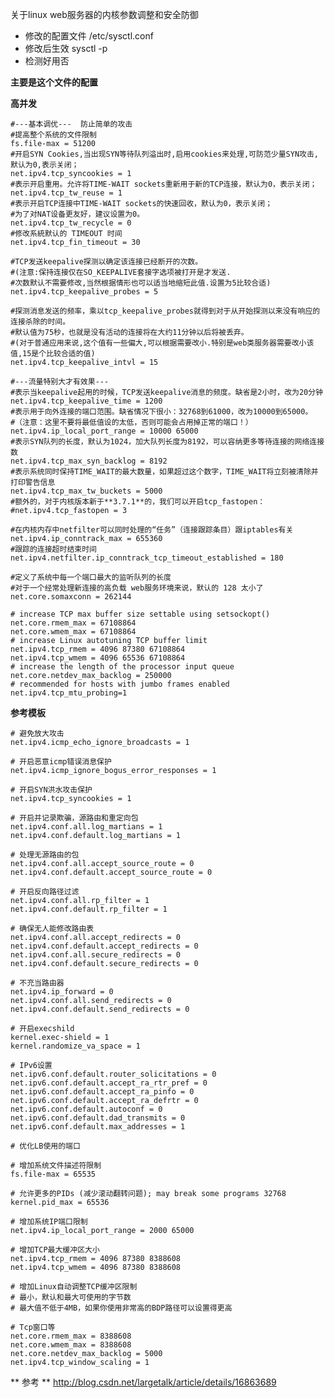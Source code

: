 关于linux web服务器的内核参数调整和安全防御

- 修改的配置文件 /etc/sysctl.conf
- 修改后生效 sysctl -p
- 检测好用否

**主要是这个文件的配置**

**高并发**

    #---基本调优---  防止简单的攻击
    #提高整个系统的文件限制
    fs.file-max = 51200
    #开启SYN Cookies,当出现SYN等待队列溢出时,启用cookies来处理,可防范少量SYN攻击,默认为0,表示关闭；
    net.ipv4.tcp_syncookies = 1
    #表示开启重用。允许将TIME-WAIT sockets重新用于新的TCP连接，默认为0，表示关闭；
    net.ipv4.tcp_tw_reuse = 1
    #表示开启TCP连接中TIME-WAIT sockets的快速回收，默认为0，表示关闭；
    #为了对NAT设备更友好，建议设置为0。
    net.ipv4.tcp_tw_recycle = 0
    #修改系統默认的 TIMEOUT 时间
    net.ipv4.tcp_fin_timeout = 30

    #TCP发送keepalive探测以确定该连接已经断开的次数。
    #(注意:保持连接仅在SO_KEEPALIVE套接字选项被打开是才发送.
    #次数默认不需要修改,当然根据情形也可以适当地缩短此值.设置为5比较合适)
    net.ipv4.tcp_keepalive_probes = 5

    #探测消息发送的频率，乘以tcp_keepalive_probes就得到对于从开始探测以来没有响应的连接杀除的时间。
    #默认值为75秒，也就是没有活动的连接将在大约11分钟以后将被丢弃。
    #(对于普通应用来说,这个值有一些偏大,可以根据需要改小.特别是web类服务器需要改小该值,15是个比较合适的值)
    net.ipv4.tcp_keepalive_intvl = 15

    #---流量特别大才有效果---
    #表示当keepalive起用的时候，TCP发送keepalive消息的频度。缺省是2小时，改为20分钟
    net.ipv4.tcp_keepalive_time = 1200
    #表示用于向外连接的端口范围。缺省情况下很小：32768到61000，改为10000到65000。
    #（注意：这里不要将最低值设的太低，否则可能会占用掉正常的端口！）
    net.ipv4.ip_local_port_range = 10000 65000
    #表示SYN队列的长度，默认为1024，加大队列长度为8192，可以容纳更多等待连接的网络连接数
    net.ipv4.tcp_max_syn_backlog = 8192
    #表示系统同时保持TIME_WAIT的最大数量，如果超过这个数字，TIME_WAIT将立刻被清除并打印警告信息
    net.ipv4.tcp_max_tw_buckets = 5000
    #额外的，对于内核版本新于**3.7.1**的，我们可以开启tcp_fastopen：
    #net.ipv4.tcp_fastopen = 3

    #在内核内存中netfilter可以同时处理的“任务”（连接跟踪条目）跟iptables有关
    net.ipv4.ip_conntrack_max = 655360
    #跟踪的连接超时结束时间
    net.ipv4.netfilter.ip_conntrack_tcp_timeout_established = 180

    #定义了系统中每一个端口最大的监听队列的长度
    #对于一个经常处理新连接的高负载 web服务环境来说，默认的 128 太小了
    net.core.somaxconn = 262144

    # increase TCP max buffer size settable using setsockopt()
    net.core.rmem_max = 67108864
    net.core.wmem_max = 67108864
    # increase Linux autotuning TCP buffer limit
    net.ipv4.tcp_rmem = 4096 87380 67108864
    net.ipv4.tcp_wmem = 4096 65536 67108864
    # increase the length of the processor input queue
    net.core.netdev_max_backlog = 250000
    # recommended for hosts with jumbo frames enabled
    net.ipv4.tcp_mtu_probing=1

**参考模板**

    # 避免放大攻击
    net.ipv4.icmp_echo_ignore_broadcasts = 1

    # 开启恶意icmp错误消息保护
    net.ipv4.icmp_ignore_bogus_error_responses = 1

    # 开启SYN洪水攻击保护
    net.ipv4.tcp_syncookies = 1

    # 开启并记录欺骗，源路由和重定向包
    net.ipv4.conf.all.log_martians = 1
    net.ipv4.conf.default.log_martians = 1

    # 处理无源路由的包
    net.ipv4.conf.all.accept_source_route = 0
    net.ipv4.conf.default.accept_source_route = 0

    # 开启反向路径过滤
    net.ipv4.conf.all.rp_filter = 1
    net.ipv4.conf.default.rp_filter = 1

    # 确保无人能修改路由表
    net.ipv4.conf.all.accept_redirects = 0
    net.ipv4.conf.default.accept_redirects = 0
    net.ipv4.conf.all.secure_redirects = 0
    net.ipv4.conf.default.secure_redirects = 0

    # 不充当路由器
    net.ipv4.ip_forward = 0
    net.ipv4.conf.all.send_redirects = 0
    net.ipv4.conf.default.send_redirects = 0

    # 开启execshild
    kernel.exec-shield = 1
    kernel.randomize_va_space = 1

    # IPv6设置
    net.ipv6.conf.default.router_solicitations = 0
    net.ipv6.conf.default.accept_ra_rtr_pref = 0
    net.ipv6.conf.default.accept_ra_pinfo = 0
    net.ipv6.conf.default.accept_ra_defrtr = 0
    net.ipv6.conf.default.autoconf = 0
    net.ipv6.conf.default.dad_transmits = 0
    net.ipv6.conf.default.max_addresses = 1

    # 优化LB使用的端口

    # 增加系统文件描述符限制
    fs.file-max = 65535

    # 允许更多的PIDs (减少滚动翻转问题); may break some programs 32768
    kernel.pid_max = 65536

    # 增加系统IP端口限制
    net.ipv4.ip_local_port_range = 2000 65000

    # 增加TCP最大缓冲区大小
    net.ipv4.tcp_rmem = 4096 87380 8388608
    net.ipv4.tcp_wmem = 4096 87380 8388608

    # 增加Linux自动调整TCP缓冲区限制
    # 最小，默认和最大可使用的字节数
    # 最大值不低于4MB，如果你使用非常高的BDP路径可以设置得更高

    # Tcp窗口等
    net.core.rmem_max = 8388608
    net.core.wmem_max = 8388608
    net.core.netdev_max_backlog = 5000
    net.ipv4.tcp_window_scaling = 1

** 参考 **
http://blog.csdn.net/largetalk/article/details/16863689

